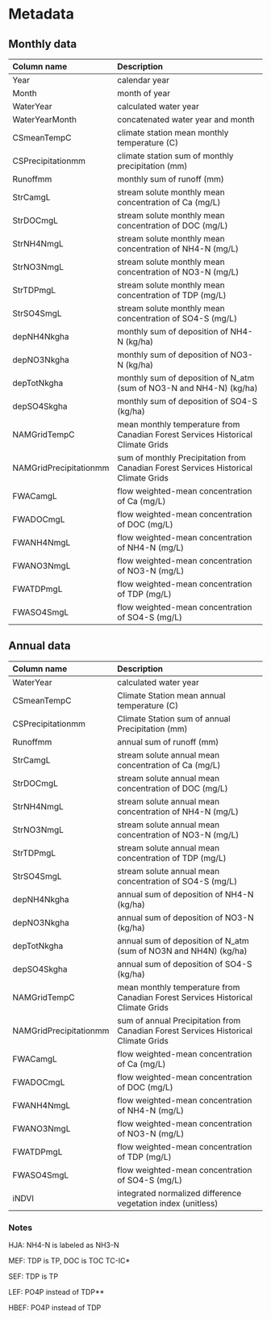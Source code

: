 # Metadata

## Monthly data

| Column name | Description |
|:------------|:--------------|
| Year | calendar year |
| Month | month of year |
| WaterYear | calculated water year |
| WaterYearMonth | concatenated water year and month |
| CSmeanTempC | climate station mean monthly temperature (C) 
| CSPrecipitationmm | climate station sum of monthly precipitation (mm) |
| Runoffmm | monthly sum of runoff (mm) |
| StrCamgL | stream solute monthly mean concentration of Ca (mg/L) |
| StrDOCmgL | stream solute monthly mean concentration of DOC (mg/L) |
| StrNH4NmgL | stream solute monthly mean concentration of NH4-N (mg/L) |
| StrNO3NmgL | stream solute monthly mean concentration of NO3-N (mg/L) |
| StrTDPmgL | stream solute monthly mean concentration of TDP (mg/L) |
| StrSO4SmgL | stream solute monthly mean concentration of SO4-S (mg/L) |
| depNH4Nkgha | monthly sum of deposition of NH4-N (kg/ha) |
| depNO3Nkgha | monthly sum of deposition of NO3-N (kg/ha) |
| depTotNkgha | monthly sum of deposition of N_atm (sum of NO3-N and NH4-N) (kg/ha) |
| depSO4Skgha | monthly sum of deposition of SO4-S (kg/ha) |
| NAMGridTempC | mean monthly temperature from Canadian Forest Services Historical Climate Grids |
| NAMGridPrecipitationmm | sum of monthly Precipitation from Canadian Forest Services Historical Climate Grids |
| FWACamgL | flow weighted-mean concentration of Ca (mg/L) |
| FWADOCmgL | flow weighted-mean concentration of DOC (mg/L) |
| FWANH4NmgL | flow weighted-mean concentration of NH4-N (mg/L) |
| FWANO3NmgL | flow weighted-mean concentration of NO3-N (mg/L) |
| FWATDPmgL | flow weighted-mean concentration of TDP (mg/L) |
| FWASO4SmgL | flow weighted-mean concentration of SO4-S (mg/L) |

## Annual data

| Column name | Description |
|:------------|:--------------|
| WaterYear | calculated water year |
| CSmeanTempC | Climate Station mean annual temperature (C) |
| CSPrecipitationmm | Climate Station sum of annual Precipitation (mm) |
| Runoffmm | annual sum of runoff (mm) |
| StrCamgL | stream solute annual mean concentration of Ca (mg/L) |
| StrDOCmgL | stream solute annual mean concentration of DOC (mg/L) |
| StrNH4NmgL | stream solute annual mean concentration of NH4-N (mg/L) |
| StrNO3NmgL | stream solute annual mean concentration of NO3-N (mg/L) |
| StrTDPmgL | stream solute annual mean concentration of TDP (mg/L) |
| StrSO4SmgL | stream solute annual mean concentration of SO4-S (mg/L) |
| depNH4Nkgha | annual sum of deposition of NH4-N (kg/ha) |
| depNO3Nkgha | annual sum of deposition of NO3-N (kg/ha) |
| depTotNkgha | annual sum of deposition of N_atm (sum of NO3N and NH4N) (kg/ha) |
| depSO4Skgha | annual sum of deposition of SO4-S (kg/ha) |
| NAMGridTempC | mean monthly temperature from Canadian Forest Services Historical Climate Grids |
| NAMGridPrecipitationmm | sum of annual Precipitation from Canadian Forest Services Historical Climate Grids |
| FWACamgL | flow weighted-mean concentration of Ca (mg/L) |
| FWADOCmgL | flow weighted-mean concentration of DOC (mg/L) |
| FWANH4NmgL | flow weighted-mean concentration of NH4-N (mg/L) |
| FWANO3NmgL | flow weighted-mean concentration of NO3-N (mg/L) |
| FWATDPmgL | flow weighted-mean concentration of TDP (mg/L) |
| FWASO4SmgL | flow weighted-mean concentration of SO4-S (mg/L) |
| iNDVI | integrated normalized difference vegetation index (unitless) |

### Notes

HJA: NH4-N is labeled as NH3-N  

MEF: TDP is TP, DOC is TOC TC-IC* 

SEF: TDP is TP 

LEF: PO4P instead of TDP** 

HBEF: PO4P instead of TDP 
